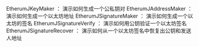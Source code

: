 EtherumJKeyMaker ： 演示如何生成一个公私钥对
EtherumJAddressMaker ： 演示如何生成一个以太坊地址
EtherumJSignatureMaker ： 演示如何生成一个以太坊的签名
EtherumJSignatureVerify ： 演示如何用公钥验证一个以太坊签名
EtherumJSignatureRecover ： 演示如何从一个以太坊签名中恢复出公钥和发送人地址